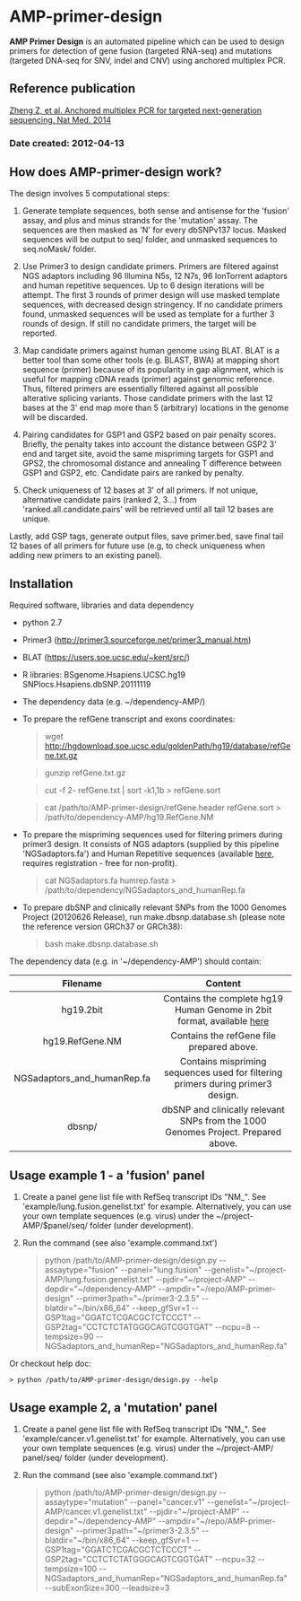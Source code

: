 # AMP-primer-design

**AMP Primer Design** is an automated pipeline which can be used to design primers for detection of gene fusion (targeted RNA-seq) and mutations (targeted DNA-seq for SNV, indel and CNV) using anchored multiplex PCR.

## Reference publication
[Zheng Z, et al. Anchored multiplex PCR for targeted next-generation sequencing. Nat Med. 2014](http://www.nature.com/nm/journal/v20/n12/full/nm.3729.html)
### Date created: 2012-04-13

## How does AMP-primer-design work?  

The design involves 5 computational steps:

1. Generate template sequences, both sense and antisense for the 'fusion' assay, and plus and minus strands for the 'mutation' assay. The sequences are then masked as 'N' for every dbSNPv137 locus. Masked sequences will be output to seq/ folder, and unmasked sequences to seq.noMask/ folder.


2. Use Primer3 to design candidate primers. Primers are filtered against NGS adaptors including 96 Illumina N5s, 12 N7s, 96 IonTorrent adaptors and human repetitive sequences. Up to 6 design iterations will be attempt. The first 3 rounds of primer design will use masked template sequences, with decreased design stringency. If no candidate primers found, unmasked sequences will be used as template for a further 3 rounds of design. If still no candidate primers, the target will be reported.

3. Map candidate primers against human genome using BLAT. BLAT is a better tool than some other tools (e.g. BLAST, BWA) at mapping short sequence (primer) because of its popularity in gap alignment, which is useful for mapping cDNA reads (primer) against genomic reference. Thus, filtered primers are essentially filtered against all possible alterative splicing variants. Those candidate primers with the last 12 bases at the 3' end map more than 5 (arbitrary) locations in the genome will be discarded.

4. Pairing candidates for GSP1 and GSP2 based on pair penalty scores. Briefly, the penalty takes into account the distance between GSP2 3' end and target site, avoid the same mispriming targets for GSP1 and GPS2, the chromosomal distance and annealing T difference between GSP1 and GSP2, etc. Candidate pairs are ranked by penalty.

5. Check uniqueness of 12 bases at 3' of all primers. If not unique, alternative candidate pairs (ranked 2, 3...) from 'ranked.all.candidate.pairs' will be retrieved until all tail 12 bases are unique.

Lastly, add GSP tags, generate output files, save primer.bed, save final tail 12 bases of all primers for future use (e.g, to check uniqueness when adding new primers to an existing panel).

## Installation

Required software, libraries and data dependency

- python 2.7
- Primer3 (http://primer3.sourceforge.net/primer3_manual.htm)
- BLAT (https://users.soe.ucsc.edu/~kent/src/)
- R libraries: BSgenome.Hsapiens.UCSC.hg19
                SNPlocs.Hsapiens.dbSNP.20111119
- The dependency data (e.g. ~/dependency-AMP/)
- To prepare the refGene transcript and exons coordinates:

    > wget http://hgdownload.soe.ucsc.edu/goldenPath/hg19/database/refGene.txt.gz

    > gunzip refGene.txt.gz

    > cut -f 2- refGene.txt | sort -k1,1b > refGene.sort 

    > cat /path/to/AMP-primer-design/refGene.header refGene.sort > /path/to/dependency-AMP/hg19.RefGene.NM

- To prepare the mispriming sequences used for filtering primers during primer3 design. It consists of NGS adaptors (supplied by this pipeline 'NGSadaptors.fa') and Human Repetitive sequences (available [here](http://www.girinst.org/server/RepBase/index.php), requires registration - free for non-profit).

    > cat NGSadaptors.fa humrep.fasta > /path/to/dependency/NGSadaptors_and_humanRep.fa

- To prepare dbSNP and clinically relevant SNPs from the 1000 Genomes Project (20120626 Release), run make.dbsnp.database.sh (please note the reference version GRCh37 or GRCh38):

    > bash make.dbsnp.database.sh


The dependency data (e.g. in '~/dependency-AMP') should contain:

| Filename    | Content |
| :---------: |:-------:|
| hg19.2bit   | Contains the complete hg19 Human Genome in 2bit format, available [here](http://hgdownload.cse.ucsc.edu/goldenPath/hg19/bigZips/hg19.2bit) |
| hg19.RefGene.NM | Contains the refGene file prepared above. |
| NGSadaptors_and_humanRep.fa | Contains mispriming sequences used for filtering primers during primer3 design. |
| dbsnp/  | dbSNP and clinically relevant SNPs from the 1000 Genomes Project. Prepared above. |


## Usage example 1 - a 'fusion' panel

1. Create a panel gene list file with RefSeq transcript IDs "NM_". See 'example/lung.fusion.genelist.txt' for example. Alternatively, you can use your own template sequences (e.g. virus) under the ~/project-AMP/$panel/seq/ folder (under development).

2. Run the command (see also 'example.command.txt')

    > python /path/to/AMP-primer-design/design.py --assaytype="fusion" --panel="lung.fusion" --genelist="~/project-AMP/lung.fusion.genelist.txt" --pjdir="~/project-AMP"  --depdir="~/dependency-AMP" --ampdir="~/repo/AMP-primer-design" --primer3path="~/primer3-2.3.5" --blatdir="~/bin/x86_64" --keep_gfSvr=1 --GSP1tag="GGATCTCGACGCTCTCCCT" --GSP2tag="CCTCTCTATGGGCAGTCGGTGAT" --ncpu=8 --tempsize=90 --NGSadaptors_and_humanRep="NGSadaptors_and_humanRep.fa"

Or checkout help doc:

    > python /path/to/AMP-primer-design/design.py --help


## Usage example 2, a 'mutation' panel

1. Create a panel gene list file with RefSeq transcript IDs "NM_". See 'example/cancer.v1.genelist.txt' for example. Alternatively, you can use your own template sequences (e.g. virus) under the ~/project-AMP/ panel/seq/ folder (under development).

2. Run the command (see also 'example.command.txt')

    > python /path/to/AMP-primer-design/design.py --assaytype="mutation" --panel="cancer.v1" --genelist="~/project-AMP/cancer.v1.genelist.txt" --pjdir="~/project-AMP" --depdir="~/dependency-AMP" --ampdir="~/repo/AMP-primer-design" --primer3path="~/primer3-2.3.5" --blatdir="~/bin/x86_64" --keep_gfSvr=1 --GSP1tag="GGATCTCGACGCTCTCCCT" --GSP2tag="CCTCTCTATGGGCAGTCGGTGAT" --ncpu=32 --tempsize=100 --NGSadaptors_and_humanRep="NGSadaptors_and_humanRep.fa" --subExonSize=300 --leadsize=3
